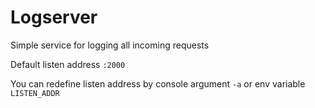 # Logserver

Simple service for logging all incoming requests

Default listen address `:2000`

You can redefine listen address by console argument `-a` or env variable `LISTEN_ADDR` 
